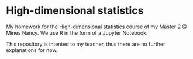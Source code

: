 # High-dimensional statistics

My homework for the [High-dimensional statistics](https://wikidocs.univ-lorraine.fr/display/minesnancyficm/GIMAS9AD+STATISTIQUE+EN+GRANDE+DIMENSION) course of my Master 2 @ Mines Nancy. We use R in the form of a Jupyter Notebook.

This repository is intented to my teacher, thus there are no further explanations for now.
